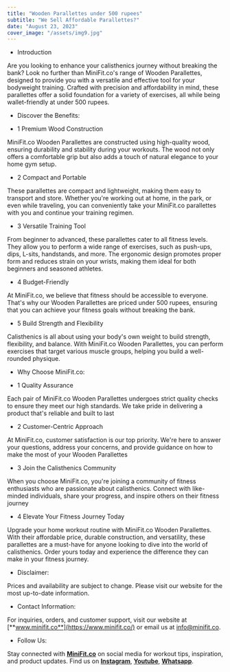 ```yaml
---
title: "Wooden Parallettes under 500 rupees"
subtitle: "We Sell Affordable Parallettes?"
date: "August 23, 2023"
cover_image: "/assets/img9.jpg"
---
```


* Introduction

Are you looking to enhance your calisthenics journey without breaking the bank? Look no further than MiniFit.co's range of Wooden Parallettes, designed to provide you with a versatile and effective tool for your bodyweight training. Crafted with precision and affordability in mind, these parallettes offer a solid foundation for a variety of exercises, all while being wallet-friendly at under 500 rupees.

* Discover the Benefits:

* 1 Premium Wood Construction

MiniFit.co Wooden Parallettes are constructed using high-quality wood, ensuring durability and stability during your workouts. The wood not only offers a comfortable grip but also adds a touch of natural elegance to your home gym setup.

* 2 Compact and Portable

 These parallettes are compact and lightweight, making them easy to transport and store. Whether you're working out at home, in the park, or even while traveling, you can conveniently take your MiniFit.co parallettes with you and continue your training regimen.

* 3 Versatile Training Tool

From beginner to advanced, these parallettes cater to all fitness levels. They allow you to perform a wide range of exercises, such as push-ups, dips, L-sits, handstands, and more. The ergonomic design promotes proper form and reduces strain on your wrists, making them ideal for both beginners and seasoned athletes.

* 4 Budget-Friendly

 At MiniFit.co, we believe that fitness should be accessible to everyone. That's why our Wooden Parallettes are priced under 500 rupees, ensuring that you can achieve your fitness goals without breaking the bank.

* 5 Build Strength and Flexibility

 Calisthenics is all about using your body's own weight to build strength, flexibility, and balance. With MiniFit.co Wooden Parallettes, you can perform exercises that target various muscle groups, helping you build a well-rounded physique.

* Why Choose MiniFit.co:

* 1 Quality Assurance

Each pair of MiniFit.co Wooden Parallettes undergoes strict quality checks to ensure they meet our high standards. We take pride in delivering a product that's reliable and built to last

* 2 Customer-Centric Approach

At MiniFit.co, customer satisfaction is our top priority. We're here to answer your questions, address your concerns, and provide guidance on how to make the most of your Wooden Parallettes

* 3 Join the Calisthenics Community

When you choose MiniFit.co, you're joining a community of fitness enthusiasts who are passionate about calisthenics. Connect with like-minded individuals, share your progress, and inspire others on their fitness journey

* 4 Elevate Your Fitness Journey Today

Upgrade your home workout routine with MiniFit.co Wooden Parallettes. With their affordable price, durable construction, and versatility, these parallettes are a must-have for anyone looking to dive into the world of calisthenics. Order yours today and experience the difference they can make in your fitness journey.

* Disclaimer:

Prices and availability are subject to change. Please visit our website for the most up-to-date information.

* Contact Information:

For inquiries, orders, and customer support, visit our website at [**www.minifit.co**](https://www.minifit.co/) or email us at info@minifit.co.

* Follow Us:

Stay connected with [**MiniFit.co**](https://www.minifit.co/) on social media for workout tips, inspiration, and product updates. Find us on [**Instagram**](https://www.instagram.com/minifit.co),  [**Youtube**](https://www.youtube.com/@minifit.corporation), [**Whatsapp**](https://wa.me/c/918108419746).
